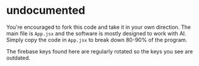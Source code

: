# undocumented

You're encouraged to fork this code and take it in your own direction. The main file is `App.jsx` and the software is mostly designed to work with AI. Simply copy the code in `App.jsx` to break down 80-90% of the program.

The firebase keys found here are regularly rotated so the keys you see are outdated.
